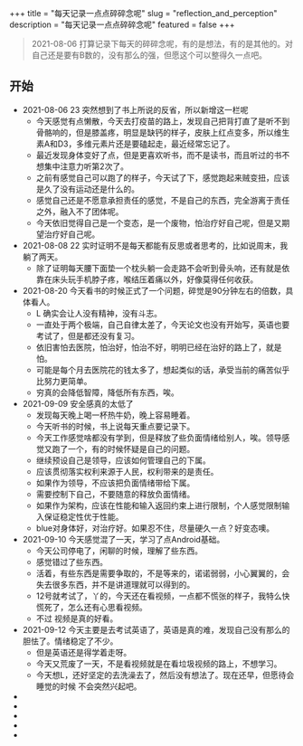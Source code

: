 +++
title = "每天记录一点点碎碎念呢"
slug = "reflection_and_perception"
description = "每天记录一点点碎碎念呢"
featured = false
+++
> 2021-08-06 打算记录下每天的碎碎念呢，有的是想法，有的是其他的。对自己还是要有B数的，没有那么的强，但愿这个可以整得久一点吧。

## 开始
* 2021-08-06 23 突然想到了书上所说的反省，所以新增这一栏呢
    * 今天感觉有点懒散，今天去打疫苗的路上，发现自己把背打直了是听不到骨骼响的，但是膝盖疼，明显是缺钙的样子，皮肤上红点变多，所以维生素A和D3，多维元素片还是要磕起走，最近经常忘记了。
    * 最近发现身体变好了点，但是更喜欢听书，而不是读书，而且听过的书不想集中注意力听第2次了。
    * 之前有感觉自己可以跑了的样子，今天试了下，感觉跑起来贼变扭，应该是久了没有运动还是什么的。
    * 感觉自己还是不愿意承担责任的感觉，不是自己的东西，完全游离于责任之外，融入不了团体呢。
    * 今天依旧觉得自己是一个变态，是一个废物，怕治疗好自己呢，但是又期望治疗好自己呢。
* 2021-08-08 22 实时证明不是每天都能有反思或者思考的，比如说周末，我躺了两天。
    * 除了证明每天腰下面垫一个枕头躺一会走路不会听到骨头响，还有就是依靠在床头玩手机脖子疼，喉结压着痛以外，好像莫得任何收获。
* 2021-08-20 今天看书的时候正式了一个问题，碎觉是90分钟左右的倍数，具体看人。
    * L 确实会让人没有精神，没有斗志。
    * 一直处于两个极端，自己自律太差了，今天论文也没有开始写，英语也要考试了，但是都还没有复习。
    * 依旧害怕去医院，怕治好，怕治不好，明明已经在治好的路上了，就是怕。
    * 可能是每个月去医院花的钱太多了，想起类似的话，承受当前的痛苦似乎比努力更简单。
    * 穷真的会降低智障，降低所有东西，唉。
* 2021-09-09  安全感真的太低了
    * 发现每天晚上喝一杯热牛奶，晚上容易睡着。
    * 今天听书的时候，书上说每天重点要记录下。
    * 今天工作感觉啥都没有学到，但是释放了些负面情绪给别人，唉。领导感觉又跑了一个，有的时候怀疑是自己的问题。
    * 继续预设自己是领导，应该如何管理自己的下属。
    * 应该贯彻落实权利来源于人民，权利带来的是责任。
    * 如果作为领导，不应该把负面情绪带给下属。
    * 需要控制下自己，不要随意的释放负面情绪。
    * 如果作为架构，应该在性能和输入返回约束上进行限制，个人感觉限制输入保证稳定性优于性能。
    * blue对身体好，对治疗好。如果忍不住，尽量硬久一点？好变态噢。
* 2021-09-10  今天感觉混了一天，学习了点Android基础。
    * 今天公司停电了，闲聊的时候，理解了些东西。
    * 感觉错过了些东西。
    * 活着，有些东西是需要争取的，不是等来的，诺诺弱弱，小心翼翼的，会失去很多东西，并不是讲道理就可以得到的。
    * 12号就考试了，丫的，今天还在看视频，一点都不慌张的样子，我特么快慌死了，怎么还有心思看视频。
    * 不过 视频是真的好看。
* 2021-09-12 今天主要是去考试英语了，英语是真的难，发现自己没有那么的胆怯了。情绪稳定了不少。
    * 但是英语还是得学着走呀。
    * 今天又荒废了一天，不是看视频就是在看垃圾视频的路上，不想学习。
    * 今天想L，还好坚定的去洗澡去了，然后没有想法了。现在还早，但愿待会睡觉的时候 不会突然兴起吧。
* 
* 
* 
* 
* 
   
   